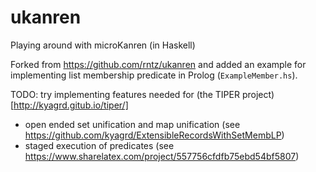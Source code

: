 # ukanren
Playing around with microKanren (in Haskell)

Forked from https://github.com/rntz/ukanren and added
an example for implementing list membership predicate in Prolog (`ExampleMember.hs`).

TODO: try implementing features needed for (the TIPER project)[http://kyagrd.gitub.io/tiper/]
* open ended set unification and map unification (see https://github.com/kyagrd/ExtensibleRecordsWithSetMembLP)
* staged execution of predicates (see https://www.sharelatex.com/project/557756cfdfb75ebd54bf5807)
